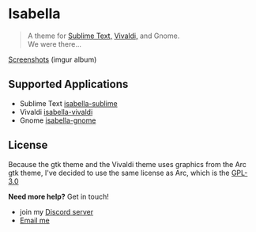 # Isabella
> A theme for [Sublime Text,](https://www.sublimetext.com/) [Vivaldi,](https://vivaldi.com/) and Gnome.  
> We were there...

[Screenshots](https://imgur.com/a/p7yC7B7) (imgur album)

## Supported Applications
- Sublime Text [isabella-sublime](https://github.com/Tiamarth/isabella-sublime)
- Vivaldi [isabella-vivaldi](https://github.com/Tiamarth/isabella-vivaldi)
- Gnome [isabella-gnome](https://github.com/Tiamarth/isabella-gnome)

## License
Because the gtk theme and the Vivaldi theme uses graphics from the Arc gtk theme, I've decided to use the same license as Arc, which is the [GPL-3.0](./LICENSE)

**Need more help?** Get in touch!
- join my [Discord server](https://discord.gg/ZfDP2ZV)
- [Email me](mailto:jontiamac@gmail.com)
